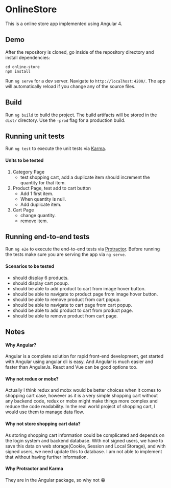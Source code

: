 # OnlineStore

This is a online store app implemented using Angular 4.

## Demo

After the repository is cloned, go inside of the repository directory and install dependencies:

```
cd online-store
npm install
```

Run `ng serve` for a dev server. Navigate to `http://localhost:4200/`. The app will automatically reload if you change any of the source files.

## Build

Run `ng build` to build the project. The build artifacts will be stored in the `dist/` directory. Use the `-prod` flag for a production build.

## Running unit tests

Run `ng test` to execute the unit tests via [Karma](https://karma-runner.github.io).

#### Units to be tested

1. Category Page
   - test shopping cart, add a duplicate item should increment the quantity for that item.
2. Product Page, test add to cart button
   - Add 1 first item.
   - When quantity is null.
   - Add duplicate item.
3. Cart Page
   - change quantity.
   - remove item.

## Running end-to-end tests

Run `ng e2e` to execute the end-to-end tests via [Protractor](http://www.protractortest.org/).
Before running the tests make sure you are serving the app via `ng serve`.

#### Scenarios to be tested

- should display 6 products.
- should display cart popup.
- should be able to add product to cart from image hover button.
- should be able to navigate to product page from image hover button.
- should be able to remove product from cart popup.
- should be able to navigate to cart page from cart popup.
- should be able to add product to cart from product page.
- should be able to remove product from cart page.

## Notes

#### Why Angular?

Angular is a complete solution for rapid front-end development, get started with Angular using angular cli is easy. And Angular is much easier and faster than AngularJs.
React and Vue can be good options too.

#### Why not redux or mobx?

Actually I think redux and mobx would be better choices when it comes to shopping cart case, however as it is a very simple shopping cart without any backend code,
redux or mobx might make things more complex and reduce the code readability. In the real world project of shopping cart, I would use them to manage data flow.

#### Why not store shopping cart data?

As storing shopping cart information could be complicated and depends on the login system and backend database.
With not signed users, we have to save this data on web storage(Cookie, Session and Local Storage), and with signed users, we need update this
to database. I am not able to implement that without having further information.

#### Why Protractor and Karma

They are in the Angular package, so why not :grin:

